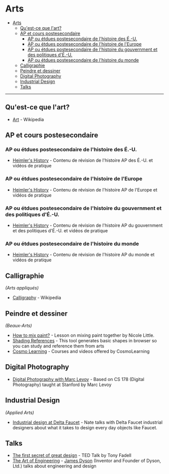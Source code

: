 # Arts

- [Arts](#arts)
  - [Qu'est-ce que l'art?](#quest-ce-que-lart)
  - [AP et cours postesecondaire](#ap-et-cours-postesecondaire)
    - [AP ou étdues postesecondaire de l'histoire des É.-U.](#ap-ou-étdues-postesecondaire-de-lhistoire-des-é-u)
    - [AP ou étdues postesecondaire de l'histoire de l'Europe](#ap-ou-étdues-postesecondaire-de-lhistoire-de-leurope)
    - [AP ou étdues postesecondaire de l'histoire du gouvernment et des politiques d'É.-U.](#ap-ou-étdues-postesecondaire-de-lhistoire-du-gouvernment-et-des-politiques-dé-u)
    - [AP ou étdues postesecondaire de l'histoire du monde](#ap-ou-étdues-postesecondaire-de-lhistoire-du-monde)
  - [Calligraphie](#calligraphie)
  - [Peindre et dessiner](#peindre-et-dessiner)
  - [Digital Photography](#digital-photography)
  - [Industrial Design](#industrial-design)
  - [Talks](#talks)

---

## Qu'est-ce que l'art?
- [Art](https://en.wikipedia.org/wiki/Art) - Wikipedia

## AP et cours postesecondaire

### AP ou étdues postesecondaire de l'histoire des É.-U.
- [Heimler's History](https://www.youtube.com/@heimlershistory) - Contenu de révision de l'histoire AP des É.-U. et vidéos de pratique

### AP ou étdues postesecondaire de l'histoire de l'Europe
- [Heimler's History](https://www.youtube.com/@heimlershistory) - Contenu de révision de l'histoire AP de l'Europe et vidéos de pratique

### AP ou étdues postesecondaire de l'histoire du gouvernment et des politiques d'É.-U.
- [Heimler's History](https://www.youtube.com/@heimlershistory) - Contenu de révision de l'histoire AP du gouvernment et des politiques d'É.-U. et vidéos de pratique

### AP ou étdues postesecondaire de l'histoire du monde
- [Heimler's History](https://www.youtube.com/@heimlershistory) - Contenu de révision de l'histoire AP du monde et vidéos de pratique

## Calligraphie
*(Arts appliqués)*
- [Calligraphy](https://en.wikipedia.org/wiki/Calligraphy) - Wikipedia

## Peindre et dessiner
*(Beaux-Arts)*
- [How to mix paint?](https://littleneocreative.com/mixingpaint/) - Lesson on mixing paint together by Nicole Little.
- [Shading References](https://shadingreference.com) - This tool generates basic shapes in browser so you can study and reference them from arts
- [Cosmo Learning](https://cosmolearning.org/topics/drawing/) - Courses and videos offered by CosmoLearning

## Digital Photography
- [Digital Photography with Marc Levoy](https://cosmolearning.org/courses/digital-photography-with-marc-levoy/) - Based on CS 178 (Digital Photography) taught at Stanford by Marc Levoy
## Industrial Design
*(Applied Arts)*
- [Industrial design at Delta Faucet](https://youtu.be/c1ksrjRA678) - Nate talks with Delta Faucet industrial designers about what it takes to design every day objects like Faucet.

## Talks
- [The first secret of great design](https://youtu.be/9uOMectkCCs) - TED Talk by Tony Fadell
- [The Art of Engineering](https://archive.org/details/podcast_businessleadership-video_the-art-engineering_1000084846101) - [James Dyson](https://en.wikipedia.org/wiki/James_Dyson) (Inventor and Founder of Dyson, Ltd.) talks about engineering and design
